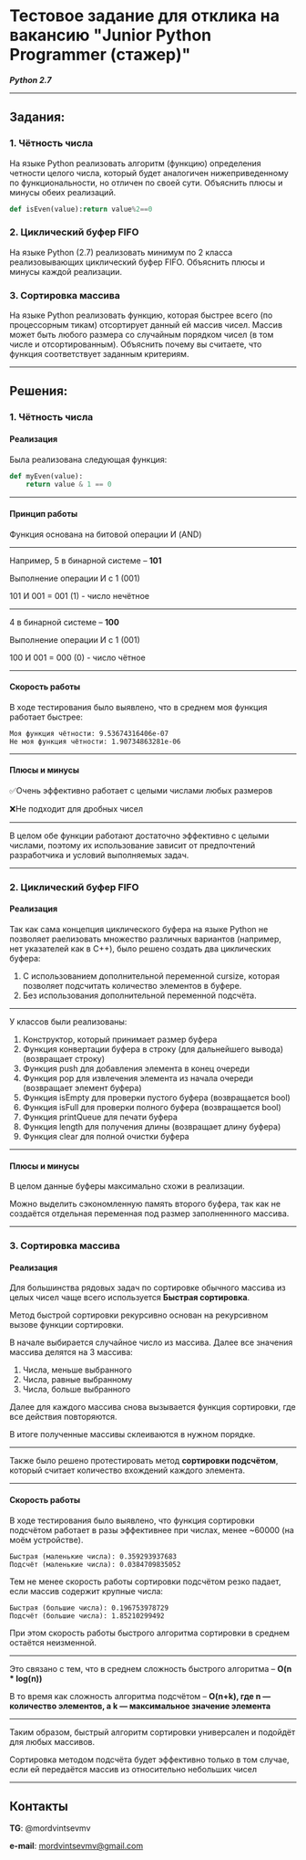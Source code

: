 # Тестовое задание для отклика на вакансию "Junior Python Programmer (стажер)" 

__*Python 2.7*__

---

## Задания:

### 1. Чётность числа
На языке Python реализовать алгоритм (функцию) определения четности целого числа, который будет аналогичен нижеприведенному по функциональности, но отличен по своей сути. Объяснить плюсы и минусы обеих реализаций.


```python
def isEven(value):return value%2==0
```

### 2. Циклический буфер FIFO
На языке Python (2.7) реализовать минимум по 2 класса реализовывающих циклический буфер FIFO. Объяснить плюсы и минусы каждой реализации.

### 3. Сортировка массива
На языке Python реализовать функцию, которая быстрее всего (по процессорным тикам) отсортирует данный ей массив чисел. Массив может быть любого размера со случайным порядком чисел (в том числе и отсортированным). Объяснить почему вы считаете, что функция соответствует заданным критериям.

---

## Решения:

### 1. Чётность числа

#### Реализация
Была реализована следующая функция:

```python
def myEven(value):
    return value & 1 == 0
```

---

#### Принцип работы


Функция основана на битовой операции И (AND)

---

Например, 5 в бинарной системе – __101__

Выполнение операции И с 1 (001)

101 И 001  = 001 (1) - число нечётное

---
4 в бинарной системе – __100__

Выполнение операции И с 1 (001)

100 И 001  = 000 (0) - число чётное

---

#### Скорость работы

В ходе тестирования было выявлено, что в среднем моя функция работает быстрее: 
```
Моя функция чётности: 9.53674316406e-07
Не моя функция чётности: 1.90734863281e-06
```


---

#### Плюсы и минусы


✅Очень эффективно работает с целыми числами любых размеров

❌Не подходит для дробных чисел

---

В целом обе функции работают достаточно эффективно с целыми числами, поэтому их использование зависит от предпочтений разработчика и условий выполняемых задач.

---

### 2. Циклический буфер FIFO

#### Реализация

Так как сама концепция циклического буфера на языке Python не позволяет раелизовать множество различных вариантов (например, нет указателей как в C++), было решено создать два циклических буфера:

1. С использованием дополнительной переменной cursize, которая позволяет подсчитать количество элементов в буфере.
2. Без использования дополнительной переменной подсчёта.

---

У классов были реализованы:

 1. Конструктор, который принимает размер буфера
 2. Функция конвертации буфера в строку (для дальнейшего вывода) (возвращает строку)
 3. Функция push для добавления элемента в конец очереди
 4. Функция pop для извлечения элемента из начала очереди (возвращает элемент буфера)
 5. Функция isEmpty для проверки пустого буфера (возвращается bool)
 6. Функция isFull для проверки полного буфера (возвращается bool)
 7. Функция printQueue для печати буфера
 8. Функция length для получения длины (возвращает длину буфера)
 9. Функция clear для полной очистки буфера

---

#### Плюсы и минусы

В целом данные буферы максимально схожи в реализации. 

Можно выделить сэкономленную память второго буфера, так как не создаётся отдельная переменная под размер заполненнного массива.

---

### 3. Сортировка массива

#### Реализация

Для большинства рядовых задач по сортировке обычного массива из целых чисел чаще всего используется __Быстрая сортировка__.

Метод быстрой сортировки рекурсивно основан на рекурсивном вызове функции сортировки.

В начале выбирается случайное число из массива. Далее все значения массива делятся на 3 массива:

1. Числа, меньше выбранного
2. Числа, равные выбранному
3. Числа, больше выбранного

Далее для каждого массива снова вызывается функция сортировки, где все действия повторяются.

В итоге полученные массивы склеиваются в нужном порядке.

---

Также было решено протестировать метод __сортировки подсчётом__, который считает количество вхождений каждого элемента.

---

#### Скорость работы

В ходе тестирования было выявлено, что функция сортировки подсчётом работает в разы эффективнее при числах, менее ~60000 (на моём устройстве).
```
Быстрая (маленькие числа): 0.359293937683
Подсчёт (маленькие числа): 0.0384709835052
```

Тем не менее скорость работы сортировки подсчётом резко падает, если массив содержит крупные числа:
```
Быстрая (большие числа): 0.196753978729
Подсчёт (большие числа): 1.85210299492
```

При этом скорость работы быстрого алгоритма сортировки в среднем остаётся неизменной.

---

Это связано с тем, что в среднем сложность быстрого алгоритма – __O(n * log(n))__

В то время как сложность алгоритма подсчётом – __O(n+k), где n — количество элементов, а k — максимальное значение элемента__

---

Таким образом, быстрый алгоритм сортировки универсален и подойдёт для любых массивов.

Сортировка методом подсчёта будет эффективно только в том случае, если ей передаётся массив из относительно небольших чисел

---

## Контакты

**TG**: @mordvintsevmv

**e-mail**: mordvintsevmv@gmail.com
